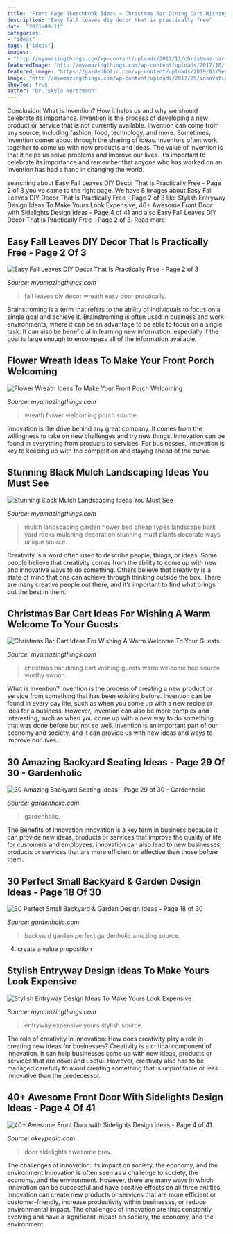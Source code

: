 ```yaml
---
title: "Front Page Sketchbook Ideas ~ Christmas Bar Dining Cart Wishing Guests Warm Welcome Hop Source Worthy Swoon"
description: "Easy fall leaves diy decor that is practically free"
date: "2023-09-11"
categories:
- "ideas"
tags: ["ideas"]
images:
- "http://myamazingthings.com/wp-content/uploads/2017/11/christmas-bar-3.jpg"
featuredImage: "http://myamazingthings.com/wp-content/uploads/2017/10/fall-leaves-diy-8.jpg"
featured_image: "https://gardenholic.com/wp-content/uploads/2019/03/Seating-29.jpg"
image: "http://myamazingthings.com/wp-content/uploads/2017/05/innovative-landscaping-mulch-ideas-two-mulch-landscaping-types-design-ideas-amp-decors.jpg"
ShowToc: true
author: "Dr. Skyla Kertzmann"
---
```



Conclusion: What is Invention? How it helps us and why we should celebrate its importance.
Invention is the process of developing a new product or service that is not currently available. Invention can come from any source, including fashion, food, technology, and more. Sometimes, invention comes about through the sharing of ideas. Inventors often work together to come up with new products and ideas. The value of invention is that it helps us solve problems and improve our lives. It’s important to celebrate its importance and remember that anyone who has worked on an invention has had a hand in changing the world.

	

		
searching about Easy Fall Leaves DIY Decor That Is Practically Free - Page 2 of 3 you've came to the right page. We have 8 Images about Easy Fall Leaves DIY Decor That Is Practically Free - Page 2 of 3 like Stylish Entryway Design Ideas To Make Yours Look Expensive, 40+ Awesome Front Door with Sidelights Design Ideas - Page 4 of 41 and also Easy Fall Leaves DIY Decor That Is Practically Free - Page 2 of 3. Read more:
		
    
## Easy Fall Leaves DIY Decor That Is Practically Free - Page 2 Of 3

<img loading=lazy src="http://myamazingthings.com/wp-content/uploads/2017/10/fall-leaves-diy-8.jpg" onerror="this.onerror=null;this.src='https://tse1.mm.bing.net/th?id=OIP.2zJ5W85LQLp2J6uq3bzIuAHaLH&amp;pid=15.1';" alt="Easy Fall Leaves DIY Decor That Is Practically Free - Page 2 of 3">

_Source: myamazingthings.com_

>fall leaves diy decor wreath easy door practically. 

	

Brainstroming is a term that refers to the ability of individuals to focus on a single goal and achieve it. Brainstroming is often used in business and work environments, where it can be an advantage to be able to focus on a single task. It can also be beneficial in learning new information, especially if the goal is large enough to encompass all of the information available.

    
## Flower Wreath Ideas To Make Your Front Porch Welcoming

<img loading=lazy src="http://myamazingthings.com/wp-content/uploads/2017/07/flower-wreath-1.jpg" onerror="this.onerror=null;this.src='https://tse3.mm.bing.net/th?id=OIP.heR2IvaZF84yqQNwZIzEzwHaJ4&amp;pid=15.1';" alt="Flower Wreath Ideas To Make Your Front Porch Welcoming">

_Source: myamazingthings.com_

>wreath flower welcoming porch source. 

	

Innovation is the drive behind any great company. It comes from the willingness to take on new challenges and try new things. Innovation can be found in everything from products to services. For businesses, innovation is key to keeping up with the competition and staying ahead of the curve.

    
## Stunning Black Mulch Landscaping Ideas You Must See

<img loading=lazy src="http://myamazingthings.com/wp-content/uploads/2017/05/innovative-landscaping-mulch-ideas-two-mulch-landscaping-types-design-ideas-amp-decors.jpg" onerror="this.onerror=null;this.src='https://tse1.mm.bing.net/th?id=OIP.MAKm19OfrsWGI5dBfgiCiQHaGj&amp;pid=15.1';" alt="Stunning Black Mulch Landscaping Ideas You Must See">

_Source: myamazingthings.com_

>mulch landscaping garden flower bed cheap types landscape bark yard rocks mulching decoration stunning must plants decorate ways unique source. 

	

Creativity is a word often used to describe people, things, or ideas. Some people believe that creativity comes from the ability to come up with new and innovative ways to do something. Others believe that creativity is a state of mind that one can achieve through thinking outside the box. There are many creative people out there, and it’s important to find what brings out the best in them.

    
## Christmas Bar Cart Ideas For Wishing A Warm Welcome To Your Guests

<img loading=lazy src="http://myamazingthings.com/wp-content/uploads/2017/11/christmas-bar-3.jpg" onerror="this.onerror=null;this.src='https://tse4.mm.bing.net/th?id=OIP.UgaE3lRKeZpxpYcFZRRtpwHaLH&amp;pid=15.1';" alt="Christmas Bar Cart Ideas For Wishing A Warm Welcome To Your Guests">

_Source: myamazingthings.com_

>christmas bar dining cart wishing guests warm welcome hop source worthy swoon. 

	

What is invention?
Invention is the process of creating a new product or service from something that has been existing before. Invention can be found in every day life, such as when you come up with a new recipe or idea for a business. However, invention can also be more complex and interesting, such as when you come up with a new way to do something that was done before but not so well. Invention is an important part of our economy and society, and it can provide us with new ideas and ways to improve our lives.

    
## 30 Amazing Backyard Seating Ideas - Page 29 Of 30 - Gardenholic

<img loading=lazy src="https://gardenholic.com/wp-content/uploads/2019/03/Seating-29.jpg" onerror="this.onerror=null;this.src='https://tse1.mm.bing.net/th?id=OIP.boC5j2s5Wu_y9d-fxpBPGQHaLH&amp;pid=15.1';" alt="30 Amazing Backyard Seating Ideas - Page 29 of 30 - Gardenholic">

_Source: gardenholic.com_

>gardenholic. 

	

The Benefits of Innovation
Innovation is a key term in business because it can provide new ideas, products or services that improve the quality of life for customers and employees. innovation can also lead to new businesses, products or services that are more efficient or effective than those before them.

    
## 30 Perfect Small Backyard &amp; Garden Design Ideas - Page 18 Of 30

<img loading=lazy src="http://www.gardenholic.com/wp-content/uploads/2019/04/Backyard-18-681x1024.jpg" onerror="this.onerror=null;this.src='https://tse3.mm.bing.net/th?id=OIP.h82lMmw7jf--3QN-_hk85QHaLI&amp;pid=15.1';" alt="30 Perfect Small Backyard &amp; Garden Design Ideas - Page 18 of 30">

_Source: gardenholic.com_

>backyard garden perfect gardenholic amazing source. 

	

4. create a value proposition 

    
## Stylish Entryway Design Ideas To Make Yours Look Expensive

<img loading=lazy src="http://myamazingthings.com/wp-content/uploads/2017/08/entryway-ideas-4.png" onerror="this.onerror=null;this.src='https://tse3.mm.bing.net/th?id=OIP.9mAPYq5ZExoAWqMFmKdn7wHaLG&amp;pid=15.1';" alt="Stylish Entryway Design Ideas To Make Yours Look Expensive">

_Source: myamazingthings.com_

>entryway expensive yours stylish source. 

	

The role of creativity in innovation: How does creativity play a role in creating new ideas for businesses?
Creativity is a critical component of innovation. It can help businesses come up with new ideas, products or services that are novel and useful. However, creativity also has to be managed carefully to avoid creating something that is unprofitable or less innovative than the predecessor.

    
## 40+ Awesome Front Door With Sidelights Design Ideas - Page 4 Of 41

<img loading=lazy src="https://okeypedia.com/wp-content/uploads/2018/09/40-Awesome-Front-Door-with-Sidelights-Design-Ideas-4.jpg" onerror="this.onerror=null;this.src='https://tse1.mm.bing.net/th?id=OIP.srBZfIFl46AHP7k9BE2-UAHaJ2&amp;pid=15.1';" alt="40+ Awesome Front Door with Sidelights Design Ideas - Page 4 of 41">

_Source: okeypedia.com_

>door sidelights awesome prev. 

	

The challenges of innovation: its impact on society, the economy, and the environment
Innovation is often seen as a challenge to society, the economy, and the environment. However, there are many ways in which innovation can be successful and have positive effects on all three entities. Innovation can create new products or services that are more efficient or customer-friendly, increase productivity within businesses, or reduce environmental impact. The challenges of innovation are thus constantly evolving and have a significant impact on society, the economy, and the environment.


